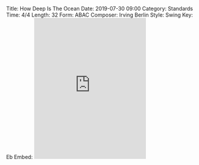 Title: How Deep Is The Ocean
Date: 2019-07-30 09:00
Category: Standards
Time: 4/4
Length: 32
Form: ABAC
Composer: Irving Berlin
Style: Swing
Key: Eb
Embed: <iframe src="https://open.spotify.com/embed/user/thatdavidmiller/playlist/4RjgBJNZ3waPaWjUeAjppL" width="300" height="380" frameborder="0" allowtransparency="true" allow="encrypted-media"></iframe>
